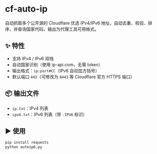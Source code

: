 # cf-auto-ip

自动抓取多个公开源的 Cloudflare 优选 IPv4/IPv6 地址，自动去重、校验、排序，并查询国家代码，输出为代理工具可用格式。

## ✨ 特性
- 支持 IPv4 / IPv6 双栈
- 自动国家识别（使用 ip-api.com，无需 token）
- 输出格式：`ip:port#CC`（IPv6 自动加方括号）
- 默认端口 `443`（可修改为 `8443` 等 Cloudflare 官方 HTTPS 端口）

## 📦 输出文件
- `ip.txt`：IPv4 列表  
- `ipv6.txt`：IPv6 列表（带 `-IPV6` 标识）

## ▶️ 使用
```bash
pip install requests
python autoip6.py
